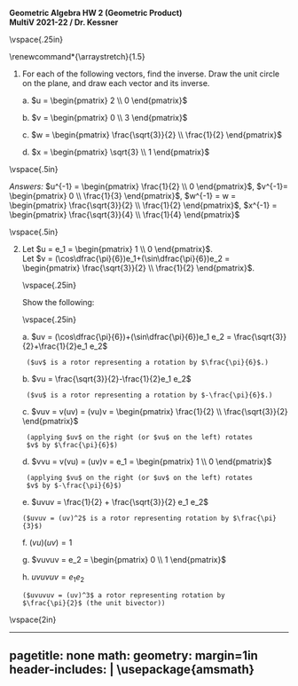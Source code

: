 __Geometric Algebra HW 2 (Geometric Product)__   
__MultiV 2021-22 / Dr. Kessner__    

\vspace{.25in}

\renewcommand*{\arraystretch}{1.5}

1. For each of the following vectors, find the inverse.  Draw the unit
circle on the plane, and draw each vector and its inverse.

    a. $u = \begin{pmatrix} 2 \\ 0 \end{pmatrix}$  

    b. $v = \begin{pmatrix} 0 \\ 3 \end{pmatrix}$

    c. $w = \begin{pmatrix} \frac{\sqrt{3}}{2} \\ \frac{1}{2} \end{pmatrix}$

    d. $x = \begin{pmatrix} \sqrt{3} \\ 1 \end{pmatrix}$

\vspace{.5in}

_Answers:_ 
$u^{-1} = \begin{pmatrix} \frac{1}{2} \\ 0 \end{pmatrix}$,
$v^{-1}= \begin{pmatrix} 0 \\ \frac{1}{3} \end{pmatrix}$,
$w^{-1} = w = \begin{pmatrix} \frac{\sqrt{3}}{2} \\ \frac{1}{2} \end{pmatrix}$,
$x^{-1} = \begin{pmatrix} \frac{\sqrt{3}}{4} \\ \frac{1}{4} \end{pmatrix}$


\vspace{.5in}

2. Let $u = e_1 = \begin{pmatrix} 1 \\ 0
    \end{pmatrix}$.  
    Let $v =
    (\cos\dfrac{\pi}{6})e_1+(\sin\dfrac{\pi}{6})e_2 =
    \begin{pmatrix} \frac{\sqrt{3}}{2} \\ \frac{1}{2} \end{pmatrix}$.

    \vspace{.25in}

    Show the following:

    \vspace{.25in}

    a. $uv = 
        (\cos\dfrac{\pi}{6})+(\sin\dfrac{\pi}{6})e_1 e_2 =
        \frac{\sqrt{3}}{2}+\frac{1}{2}e_1 e_2$

        ($uv$ is a rotor representing a rotation by $\frac{\pi}{6}$.)

    b. $vu =
        \frac{\sqrt{3}}{2}-\frac{1}{2}e_1 e_2$

        ($vu$ is a rotor representing a rotation by $-\frac{\pi}{6}$.)

    c. $vuv = v(uv) = (vu)v =
        \begin{pmatrix} \frac{1}{2} \\ \frac{\sqrt{3}}{2} \end{pmatrix}$

        (applying $uv$ on the right (or $vu$ on the left) rotates
        $v$ by $\frac{\pi}{6}$)

    d. $vvu = v(vu) = (uv)v = e_1 =
        \begin{pmatrix} 1 \\ 0 \end{pmatrix}$

        (applying $vu$ on the right (or $uv$ on the left) rotates
        $v$ by $-\frac{\pi}{6}$)

    e. $uvuv = \frac{1}{2} + \frac{\sqrt{3}}{2} e_1 e_2$

       ($uvuv = (uv)^2$ is a rotor representing rotation by $\frac{\pi}{3}$)

    f. $(vu)(uv) = 1$

    g. $vuvuv = e_2 = \begin{pmatrix} 0 \\ 1 \end{pmatrix}$

    h. $uvuvuv = e_1 e_2$

       ($uvuvuv = (uv)^3$ a rotor representing rotation by 
       $\frac{\pi}{2}$ (the unit bivector))


\vspace{2in}

---
pagetitle: none
math: <script src="https://cdnjs.cloudflare.com/ajax/libs/mathjax/2.7.1/MathJax.js?config=TeX-AMS_CHTML-full" type="text/javascript"></script>
geometry: margin=1in
header-includes: |
    \usepackage{amsmath}
---


